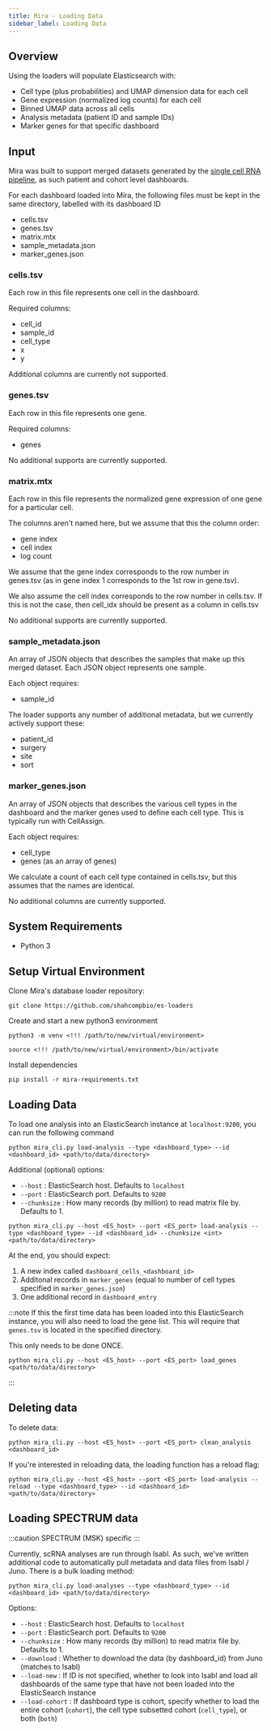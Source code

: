 ```yaml
---
title: Mira - Loading Data
sidebar_label: Loading Data
---
```


## Overview

Using the loaders will populate Elasticsearch with:

- Cell type (plus probabilities) and UMAP dimension data for each cell
- Gene expression (normalized log counts) for each cell
- Binned UMAP data across all cells
- Analysis metadata (patient ID and sample IDs)
- Marker genes for that specific dashboard

## Input

Mira was built to support merged datasets generated by the [single cell RNA pipeline](https://github.com/nceglia/scrna-pipeline), as such patient and cohort level dashboards.

For each dashboard loaded into Mira, the following files must be kept in the same directory, labelled with its dashboard ID

- cells.tsv
- genes.tsv
- matrix.mtx
- sample_metadata.json
- marker_genes.json

### cells.tsv

Each row in this file represents one cell in the dashboard.

Required columns:

- cell_id
- sample_id
- cell_type
- x
- y

Additional columns are currently not supported.

### genes.tsv

Each row in this file represents one gene.

Required columns:

- genes

No additional supports are currently supported.

### matrix.mtx

Each row in this file represents the normalized gene expression of one gene for a particular cell.

The columns aren't named here, but we assume that this the column order:

- gene index
- cell index
- log count

We assume that the gene index corresponds to the row number in genes.tsv (as in gene index 1 corresponds to the 1st row in gene.tsv).

We also assume the cell index corresponds to the row number in cells.tsv. If this is not the case, then cell_idx should be present as a column in cells.tsv

No additional supports are currently supported.

### sample_metadata.json

An array of JSON objects that describes the samples that make up this merged dataset. Each JSON object represents one sample.

Each object requires:

- sample_id

The loader supports any number of additional metadata, but we currently actively support these:

- patient_id
- surgery
- site
- sort

### marker_genes.json

An array of JSON objects that describes the various cell types in the dashboard and the marker genes used to define each cell type. This is typically run with CellAssign.

Each object requires:

- cell_type
- genes (as an array of genes)

We calculate a count of each cell type contained in cells.tsv, but this assumes that the names are identical.

No additional columns are currently supported.

## System Requirements

- Python 3

## Setup Virtual Environment

Clone Mira's database loader repository:

```
git clone https://github.com/shahcompbio/es-loaders
```

Create and start a new python3 environment

```
python3 -m venv <!!! /path/to/new/virtual/environment>

source <!!! /path/to/new/virtual/environment>/bin/activate
```

Install dependencies

```
pip install -r mira-requirements.txt
```

## Loading Data

To load one analysis into an ElasticSearch instance at `localhost:9200`, you can run the following command

```
python mira_cli.py load-analysis --type <dashboard_type> --id <dashboard_id> <path/to/data/directory>
```

Additional (optional) options:

- `--host` : ElasticSearch host. Defaults to `localhost`
- `--port` : ElasticSearch port. Defaults to `9200`
- `--chunksize` : How many records (by million) to read matrix file by. Defaults to 1.

```
python mira_cli.py --host <ES_host> --port <ES_port> load-analysis --type <dashboard_type> --id <dashboard_id> --chunksize <int> <path/to/data/directory>
```

At the end, you should expect:

1. A new index called `dashboard_cells_<dashboard_id>`
2. Additonal records in `marker_genes` (equal to number of cell types specified in `marker_genes.json`)
3. One additional record in `dashboard_entry`

:::note
If this the first time data has been loaded into this ElasticSearch instance, you will also need to load the gene list. This will require that `genes.tsv` is located in the specified directory.

This only needs to be done ONCE.

```
python mira_cli.py --host <ES_host> --port <ES_port> load_genes <path/to/data/directory>
```

:::

## Deleting data

To delete data:

```
python mira_cli.py --host <ES_host> --port <ES_port> clean_analysis <dashboard_id>
```

If you're interested in reloading data, the loading function has a reload flag:

```
python mira_cli.py --host <ES_host> --port <ES_port> load-analysis --reload --type <dashboard_type> --id <dashboard_id> <path/to/data/directory>
```

## Loading SPECTRUM data

:::caution
SPECTRUM (MSK) specific
:::

Currently, scRNA analyses are run through Isabl. As such, we've written additional code to automatically pull metadata and data files from Isabl / Juno. There is a bulk loading method:

```
python mira_cli.py load-analyses --type <dashboard_type> --id <dashboard_id> <path/to/data/directory>
```

Options:

- `--host` : ElasticSearch host. Defaults to `localhost`
- `--port` : ElasticSearch port. Defaults to `9200`
- `--chunksize` : How many records (by million) to read matrix file by. Defaults to 1.
- `--download` : Whether to download the data (by dashboard_id) from Juno (matches to Isabl)
- `--load-new` : If ID is not specified, whether to look into Isabl and load all dashboards of the same type that have not been loaded into the ElasticSearch instance
- `--load-cohort` : If dashboard type is cohort, specify whether to load the entire cohort (`cohort`), the cell type subsetted cohort (`cell_type`), or both (`both`)
